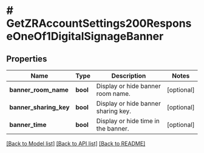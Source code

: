 # # GetZRAccountSettings200ResponseOneOf1DigitalSignageBanner

## Properties

Name | Type | Description | Notes
------------ | ------------- | ------------- | -------------
**banner_room_name** | **bool** | Display or hide banner room name. | [optional]
**banner_sharing_key** | **bool** | Display or hide banner sharing key. | [optional]
**banner_time** | **bool** | Display or hide time in the banner. | [optional]

[[Back to Model list]](../../README.md#models) [[Back to API list]](../../README.md#endpoints) [[Back to README]](../../README.md)
